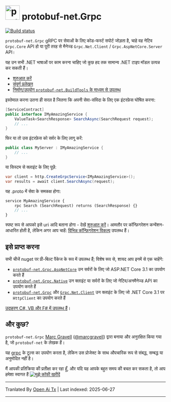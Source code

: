 # <img src="https://protogen.marcgravell.com/images/protobuf-net.svg" alt="protobuf-net logo" width="45" height="45"> protobuf-net.Grpc

[![Build status](https://ci.appveyor.com/api/projects/status/en9i5mp471ci6ip3/branch/main?svg=true)](https://ci.appveyor.com/project/StackExchange/protobuf-net-grpc/branch/main)

`protobuf-net.Grpc` gRPC पर सेवाओं के लिए कोड-फर्स्ट सपोर्ट जोड़ता है, चाहे वह नेटिव `Grpc.Core` API हो या पूरी तरह से मैनेज्ड `Grpc.Net.Client` / `Grpc.AspNetCore.Server` API।

यह उन सभी .NET भाषाओं पर काम करना चाहिए जो कुछ हद तक सामान्य .NET टाइप मॉडल उत्पन्न कर सकती हैं।

- [शुरुआत करें](https://protobuf-net.github.io/protobuf-net.Grpc/gettingstarted)
- [संपूर्ण प्रलेखन](https://protobuf-net.github.io/protobuf-net.Grpc/)
- [निर्माण/उपयोग `protobuf-net.BuildTools` के माध्यम से उपलब्ध](https://protobuf-net.github.io/protobuf-net/build_tools)

इस्तेमाल करना उतना ही सरल है जितना कि अपनी सेवा-संविदा के लिए एक इंटरफ़ेस घोषित करना:

``` c#
[ServiceContract]
public interface IMyAmazingService {
    ValueTask<SearchResponse> SearchAsync(SearchRequest request);
    // ...
}
```

फिर या तो उस इंटरफ़ेस को सर्वर के लिए लागू करें:

``` c#
public class MyServer : IMyAmazingService {
    // ...
}
```

या सिस्टम से क्लाइंट के लिए पूछें:

``` c#
var client = http.CreateGrpcService<IMyAmazingService>();
var results = await client.SearchAsync(request);
```

यह .proto में सेवा के समकक्ष होगा:

``` proto
service MyAmazingService {
    rpc Search (SearchRequest) returns (SearchResponse) {}
	// ...
}
```

स्पष्ट रूप से आपको इसे uri आदि बताना होगा - देखें [शुरुआत करें](https://protobuf-net.github.io/protobuf-net.Grpc/gettingstarted)। आमतौर पर कॉन्फ़िगरेशन कन्वेंशन-आधारित होती है, लेकिन
अगर आप चाहें: [विभिन्न कॉन्फ़िगरेशन विकल्प](https://protobuf-net.github.io/protobuf-net.Grpc/configuration) उपलब्ध हैं।

## इसे प्राप्त करना

सभी चीजें nuget पर प्री-बिल्ट पैकेज के रूप में उपलब्ध हैं; विशेष रूप से, शायद आप इनमें से एक चाहेंगे:

- [`protobuf-net.Grpc.AspNetCore`](https://www.nuget.org/packages/protobuf-net.Grpc.AspNetCore) उन सर्वरों के लिए जो ASP.NET Core 3.1 का उपयोग करते हैं
- [`protobuf-net.Grpc.Native`](https://www.nuget.org/packages/protobuf-net.Grpc.Native) उन क्लाइंट या सर्वरों के लिए जो नेटिव/अनमैनेज्ड API का उपयोग करते हैं
- [`protobuf-net.Grpc`](https://www.nuget.org/packages/protobuf-net.Grpc) और [`Grpc.Net.Client`](https://www.nuget.org/packages/Grpc.Net.Client/) उन क्लाइंट के लिए जो .NET Core 3.1 पर `HttpClient` का उपयोग करते हैं

[उदाहरण C#, VB और F# में उपलब्ध हैं](https://github.com/protobuf-net/protobuf-net.Grpc/tree/main/examples/pb-net-grpc)।

## और कुछ?

`protobuf-net.Grpc` [Marc Gravell](https://github.com/mgravell) ([@marcgravell](https://twitter.com/marcgravell)) द्वारा बनाया और अनुरक्षित किया गया है, जो `protobuf-net` के लेखक हैं।

यह [grpc](https://github.com/grpc/) के टूल्स का उपयोग करता है, लेकिन उस प्रोजेक्ट के साथ औपचारिक रूप से संबद्ध, सम्बद्ध या अनुमोदित नहीं है।

मैं आपकी प्रतिक्रिया की प्रतीक्षा कर रहा हूँ, और यदि यह आपके बहुत समय की बचत कर सकता है, तो आप हमेशा स्वागत हैं [![मुझे कॉफी खरीदें](https://www.buymeacoffee.com/assets/img/custom_images/orange_img.png)](https://www.buymeacoffee.com/marcgravell)

---

Tranlated By [Open Ai Tx](https://github.com/OpenAiTx/OpenAiTx) | Last indexed: 2025-06-27

---